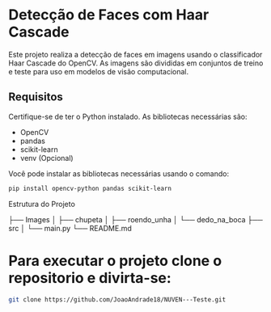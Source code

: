 # Detecção de Faces com Haar Cascade

Este projeto realiza a detecção de faces em imagens usando o classificador Haar Cascade do OpenCV. As imagens são divididas em conjuntos de treino e teste para uso em modelos de visão computacional.

## Requisitos

Certifique-se de ter o Python instalado. As bibliotecas necessárias são:

- OpenCV
- pandas
- scikit-learn
- venv (Opcional)

Você pode instalar as bibliotecas necessárias usando o comando:

```bash
pip install opencv-python pandas scikit-learn 
```

Estrutura do Projeto

├── Images
│   ├── chupeta
│   ├── roendo_unha
│   └── dedo_na_boca
├── src
│   └── main.py
└── README.md

# Para executar o projeto clone o repositorio e divirta-se:
```bash
git clone https://github.com/JoaoAndrade18/NUVEN---Teste.git
```

